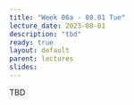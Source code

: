 ```yaml
---
title: "Week 06a - 08.01 Tue"
lecture_date: 2023-08-01
description: "tbd"
ready: true
layout: default
parent: lectures
slides: 
---
```


TBD